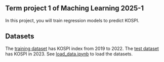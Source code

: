 ## Term project 1 of Maching Learning 2025-1

In this project, you will train regression models to predict KOSPI. 

## Datasets
The [training dataset](data/kospi_train.csv) has KOSPI index from 2019 to 2022. The [test dataset](data/kostpi_test.csv) has KOSPI in 2023. See [load_data.ipynb](load_data.ipynb) to load the datasets.
